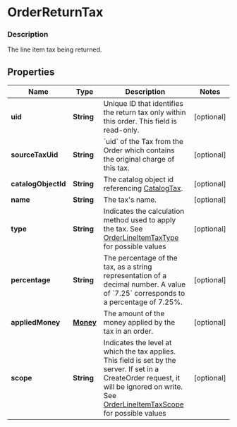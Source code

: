 
# OrderReturnTax

### Description

The line item tax being returned.

## Properties
Name | Type | Description | Notes
------------ | ------------- | ------------- | -------------
**uid** | **String** | Unique ID that identifies the return tax only within this order.  This field is read-only. |  [optional]
**sourceTaxUid** | **String** | &#x60;uid&#x60; of the Tax from the Order which contains the original charge of this tax. |  [optional]
**catalogObjectId** | **String** | The catalog object id referencing [CatalogTax](#type-catalogtax). |  [optional]
**name** | **String** | The tax&#39;s name. |  [optional]
**type** | **String** | Indicates the calculation method used to apply the tax. See [OrderLineItemTaxType](#type-orderlineitemtaxtype) for possible values |  [optional]
**percentage** | **String** | The percentage of the tax, as a string representation of a decimal number.  A value of &#x60;7.25&#x60; corresponds to a percentage of 7.25%. |  [optional]
**appliedMoney** | [**Money**](Money.md) | The amount of the money applied by the tax in an order. |  [optional]
**scope** | **String** | Indicates the level at which the tax applies. This field is set by the server. If set in a CreateOrder request, it will be ignored on write. See [OrderLineItemTaxScope](#type-orderlineitemtaxscope) for possible values |  [optional]




